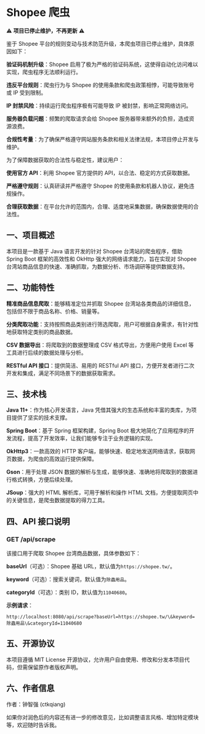 # Shopee 爬虫

⚠️ **项目已停止维护，不再更新** ⚠️

鉴于 Shopee 平台的规则变动与技术防范升级，本爬虫项目已停止维护，具体原因如下：

**验证码机制升级**：Shopee 启用了极为严格的验证码系统，这使得自动化访问难以实现，爬虫程序无法顺利运行。

**违反平台规则**：爬虫行为与 Shopee 的使用条款和爬虫政策相悖，可能导致账号或 IP 受到限制。

**IP 封禁风险**：持续运行爬虫程序极有可能导致 IP 被封禁，影响正常网络访问。

**服务器负载问题**：频繁的爬取请求会给 Shopee 服务器带来额外的负担，造成资源浪费。

**合规性考量**：为了确保严格遵守网站服务条款和相关法律法规，本项目停止开发与维护。

为了保障数据获取的合法性与稳定性，建议用户：

**使用官方 API**：利用 Shopee 官方提供的 API，以合法、稳定的方式获取数据。

**严格遵守规则**：认真研读并严格遵守 Shopee 的使用条款和机器人协议，避免违规操作。

**合理获取数据**：在平台允许的范围内，合理、适度地采集数据，确保数据使用的合法性。

## 一、项目概述

本项目是一款基于 Java 语言开发的针对 Shopee 台湾站的爬虫程序，借助 Spring Boot 框架的高效性和 OkHttp 强大的网络请求能力，旨在实现对 Shopee 台湾站商品信息的快速、准确抓取，为数据分析、市场调研等提供数据支持。

## 二、功能特性

**精准商品信息爬取**：能够精准定位并抓取 Shopee 台湾站各类商品的详细信息，包括但不限于商品名称、价格、销量等。

**分类爬取功能**：支持按照商品类别进行筛选爬取，用户可根据自身需求，有针对性地获取特定类别的商品数据。

**CSV 数据导出**：将爬取到的数据整理成 CSV 格式导出，方便用户使用 Excel 等工具进行后续的数据处理与分析。

**RESTful API 接口**：提供简洁、易用的 RESTful API 接口，方便开发者进行二次开发和集成，满足不同场景下的数据获取需求。

## 三、技术栈

**Java 11+**：作为核心开发语言，Java 凭借其强大的生态系统和丰富的类库，为项目提供了坚实的技术支撑。

**Spring Boot**：基于 Spring 框架构建，Spring Boot 极大地简化了应用程序的开发流程，提高了开发效率，让我们能够专注于业务逻辑的实现。

**OkHttp3**：一款高效的 HTTP 客户端，能够快速、稳定地发送网络请求，获取网页数据，为爬虫的高效运行提供保障。

**Gson**：用于处理 JSON 数据的解析与生成，能够快速、准确地将爬取到的数据进行格式转换，方便后续处理。

**JSoup**：强大的 HTML 解析库，可用于解析和操作 HTML 文档，方便提取网页中的关键信息，是爬虫数据提取的得力工具。

## 四、API 接口说明

### GET /api/scrape

该接口用于爬取 Shopee 台湾商品数据，具体参数如下：

**baseUrl**（可选）：Shopee 基础 URL，默认值为`https://shopee.tw/`。

**keyword**（可选）：搜索关键词，默认值为`除蟲用品`。

**categoryId**（可选）：类别 ID，默认值为`11040680`。

**示例请求**：



```
http://localhost:8080/api/scrape?baseUrl=https://shopee.tw/\&keyword=除蟲用品\&categoryId=11040680
```

## 五、开源协议

本项目遵循 MIT License 开源协议，允许用户自由使用、修改和分发本项目代码，但需保留原作者版权声明。

## 六、作者信息

作者：钟智强 (ctkqiang)

如果你对润色后的内容还有进一步的修改意见，比如调整语言风格、增加特定模块等，欢迎随时告诉我。
